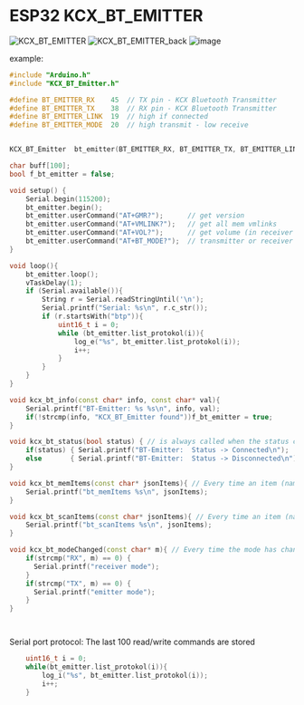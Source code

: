 # ESP32 KCX_BT_EMITTER

![KCX_BT_EMITTER](https://github.com/schreibfaul1/ESP32-KCX-BT-EMITTER/assets/26044260/4857e72a-ae46-493c-8352-fbcc0a9edc78)
![KCX_BT_EMITTER_back](https://github.com/schreibfaul1/ESP32-KCX-BT-EMITTER/assets/26044260/c884e1fb-5922-4dd6-a23b-bdfb6ad25d2d)
![image](https://github.com/schreibfaul1/ESP32-KCX-BT-EMITTER/assets/26044260/9d4e56c2-2904-44a2-a356-20bae7a136a3)

example:
````c++
#include "Arduino.h"
#include "KCX_BT_Emitter.h"

#define BT_EMITTER_RX    45  // TX pin - KCX Bluetooth Transmitter
#define BT_EMITTER_TX    38  // RX pin - KCX Bluetooth Transmitter
#define BT_EMITTER_LINK  19  // high if connected
#define BT_EMITTER_MODE  20  // high transmit - low receive


KCX_BT_Emitter  bt_emitter(BT_EMITTER_RX, BT_EMITTER_TX, BT_EMITTER_LINK, BT_EMITTER_MODE);

char buff[100];
bool f_bt_emitter = false;

void setup() {
    Serial.begin(115200);
    bt_emitter.begin();
    bt_emitter.userCommand("AT+GMR?");      // get version
    bt_emitter.userCommand("AT+VMLINK?");   // get all mem vmlinks
    bt_emitter.userCommand("AT+VOL?");      // get volume (in receiver mode 0 ... 31)
    bt_emitter.userCommand("AT+BT_MODE?");  // transmitter or receiver
}

void loop(){
    bt_emitter.loop();
    vTaskDelay(1);
    if (Serial.available()){
        String r = Serial.readStringUntil('\n');
        Serial.printf("Serial: %s\n", r.c_str());
        if (r.startsWith("btp")){
            uint16_t i = 0;
            while (bt_emitter.list_protokol(i)){
                log_e("%s", bt_emitter.list_protokol(i));
                i++;
            }
        }
    }
}

void kcx_bt_info(const char* info, const char* val){
    Serial.printf("BT-Emitter: %s %s\n", info, val);
    if(!strcmp(info, "KCX_BT_Emitter found"))f_bt_emitter = true;
}

void kcx_bt_status(bool status) { // is always called when the status changes fron disconnected to connected and vice versa
    if(status) { Serial.printf("BT-Emitter:  Status -> Connected\n");   }
    else       { Serial.printf("BT-Emitter:  Status -> Disconnected\n");}
}

void kcx_bt_memItems(const char* jsonItems){ // Every time an item (name or address) was added, a JSON string is passed here
    Serial.printf("bt_memItems %s\n", jsonItems);
}

void kcx_bt_scanItems(const char* jsonItems){ // Every time an item (name and address) was scanned, a JSON string is passed here
    Serial.printf("bt_scanItems %s\n", jsonItems);
}

void kcx_bt_modeChanged(const char* m){ // Every time the mode has changed
    if(strcmp("RX", m) == 0) {
      Serial.printf("receiver mode");
    }
    if(strcmp("TX", m) == 0) {
      Serial.printf("emitter mode");
    }
}




````

Serial port protocol:
The last 100 read/write commands are stored
````c++
    uint16_t i = 0;
    while(bt_emitter.list_protokol(i)){
        log_i("%s", bt_emitter.list_protokol(i));
        i++;
    }
````
